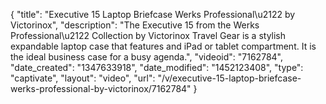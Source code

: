 {
    "title": "Executive 15 Laptop Briefcase Werks Professional\u2122 by Victorinox",
    "description": "The Executive 15 from the Werks Professional\u2122 Collection by Victorinox Travel Gear is a stylish expandable laptop case that features and iPad or tablet compartment. It is the ideal business case for a busy agenda.",
    "videoid": "7162784",
    "date_created": "1347633918",
    "date_modified": "1452123408",
    "type": "captivate",
    "layout": "video",
    "url": "\/v\/executive-15-laptop-briefcase-werks-professional-by-victorinox\/7162784"
}